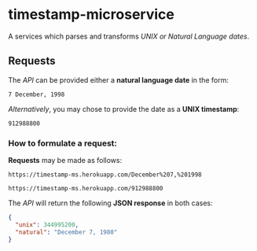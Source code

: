 # timestamp-microservice
A services which parses and transforms *UNIX or Natural Language dates*.



## Requests

The _API_ can be provided either a **natural language date** in the form: 

`7 December, 1998`

_Alternatively_, you may chose to provide the date as a **UNIX timestamp**:

`912988800`


### How to formulate a request:

**Requests** may be made as follows:

`https://timestamp-ms.herokuapp.com/December%207,%201998`

`https://timestamp-ms.herokuapp.com/912988800`

The *API* will return the following **JSON response** in both cases:

```json
{
  "unix": 344995200, 
  "natural": "December 7, 1980"
}
